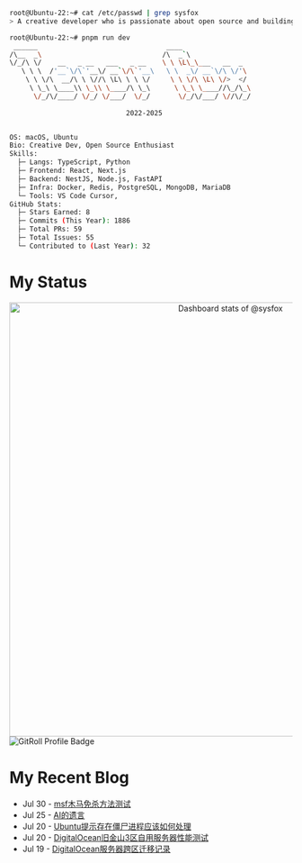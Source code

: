 ```bash
root@Ubuntu-22:~# cat /etc/passwd | grep sysfox
> A creative developer who is passionate about open source and building beautiful things. 

root@Ubuntu-22:~# pnpm run dev
 ______                                ____                 
/\__  _\                              /\  _`\               
\/_/\ \/    __   _ __   ___   _ __    \ \ \L\_\___   __  _  
   \ \ \  /'__`\/\`'__\/ __`\/\`'__\   \ \  _\/ __`\/\ \/'\ 
    \ \ \/\  __/\ \ \//\ \L\ \ \ \/     \ \ \/\ \L\ \/>  </ 
     \ \_\ \____\\ \_\\ \____/\ \_\      \ \_\ \____//\_/\_\
      \/_/\/____/ \/_/ \/___/  \/_/       \/_/\/___/ \//\/_/
                                                            
                             2022-2025


OS: macOS, Ubuntu
Bio: Creative Dev, Open Source Enthusiast
Skills:
  ├─ Langs: TypeScript, Python
  ├─ Frontend: React, Next.js
  ├─ Backend: NestJS, Node.js, FastAPI
  ├─ Infra: Docker, Redis, PostgreSQL, MongoDB, MariaDB
  └─ Tools: VS Code Cursor,
GitHub Stats:
  ├─ Stars Earned: 8
  ├─ Commits (This Year): 1886
  ├─ Total PRs: 59
  ├─ Total Issues: 55
  └─ Contributed to (Last Year): 32

```
# My Status
<!-- Copy-paste in your Readme.md file -->

<a href="https://next.ossinsight.io/widgets/official/compose-user-dashboard-stats?user_id=99103591" target="_blank" style="display: block" align="center">
  <picture>
    <source media="(prefers-color-scheme: dark)" srcset="https://next.ossinsight.io/widgets/official/compose-user-dashboard-stats/thumbnail.png?user_id=99103591&image_size=auto&color_scheme=dark" width="771" height="auto">
    <img alt="Dashboard stats of @sysfox" src="https://next.ossinsight.io/widgets/official/compose-user-dashboard-stats/thumbnail.png?user_id=99103591&image_size=auto&color_scheme=light" width="771" height="auto">
  </picture>
</a>
<img src="https://gitroll.io/api/badges/profiles/v1/u9DwO7eedE5RjGFpFC4K12Anur2I3?theme=light" alt="GitRoll Profile Badge"/>

<!-- Made with [OSS Insight](https://ossinsight.io/) -->
# My Recent Blog
<!-- feed start -->
- Jul 30 - [msf木马免杀方法测试](https://blog.trfox.top/posts/cybersecurity/msf-bypass-test)
- Jul 25 - [AI的遗言](https://blog.trfox.top/notes/10)
- Jul 20 - [Ubuntu提示存在僵尸进程应该如何处理](https://blog.trfox.top/posts/devops/how-to-handle-zombie-processes-in-ubuntu)
- Jul 20 - [DigitalOcean旧金山3区自用服务器性能测试](https://blog.trfox.top/posts/devops/digitalocean-san-francisco-3-server-performance-test)
- Jul 19 - [DigitalOcean服务器跨区迁移记录](https://blog.trfox.top/posts/site/digitalocean-server-cross-region-migration)
<!-- feed end -->
